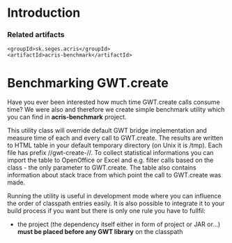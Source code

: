 # Introduction #

### Related artifacts ###

```
<groupId>sk.seges.acris</groupId>
<artifactId>acris-benchmark</artifactId>
```


# Benchmarking GWT.create #

Have you ever been interested how much time GWT.create calls consume time? We were also and therefore we create simple benchmark utility which you can find in **acris-benchmark** project.

This utility class will override default GWT bridge implementation and measure time of each and every call to GWT.create. The results are written to HTML table in your default temporary directory (on Unix it is /tmp). Each file has prefix //gwt-create-//. To collect statistical informations you can import the table to OpenOffice or Excel and e.g. filter calls based on the class - the only parameter to GWT.create. The table also contains information about stack trace from which point the call to GWT.create was made.

Running the utility is useful in development mode where you can influence the order of classpath entries easily. It is also possible to integrate it to your build process if you want but there is only one rule you have to fullfil:
  * the project (the dependency itself either in form of project or JAR or...) **must be placed before any GWT library** on the classpath